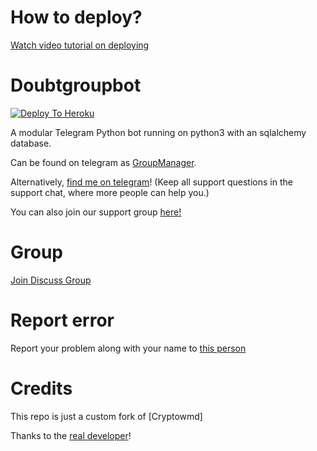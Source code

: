 # How to deploy?
[Watch video tutorial on deploying](https://youtu.be/gXXFpTAk6Vo)

# Doubtgroupbot

[![Deploy To Heroku](https://www.herokucdn.com/deploy/button.svg)](https://dashboard.heroku.com/new?template=https%3A%2F%2Fgithub.com%2Fxditya%2Fgroupmanager)

A modular Telegram Python bot running on python3 with an sqlalchemy database.

Can be found on telegram as [GroupManager](https://t.me/tg_doubtgroupbot).

Alternatively, [find me on telegram](https://t.me/cryptowmd)! (Keep all support questions in the support chat, where more people can help you.)

You can also join our support group [here!](https://t.me/tg_specialbatch01)

# Group
[Join Discuss Group](https://t.me/specialbatch01)

# Report error
Report your problem along with your name to [this person](https://t.me/cryptowmd)

# Credits
This repo is just a custom fork of [Cryptowmd]

Thanks to the [real developer](https://t.me/crytowmd)!
